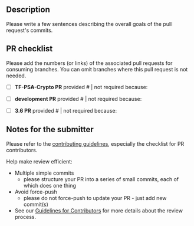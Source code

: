 ## Description

Please write a few sentences describing the overall goals of the pull request's commits.



## PR checklist

Please add the numbers (or links) of the associated pull requests for consuming branches. You can omit branches where this pull request is not needed.

- [ ] **TF-PSA-Crypto PR** provided # | not required because: 
- [ ] **development PR** provided # | not required because: 
- [ ] **3.6 PR** provided # | not required because: 



## Notes for the submitter

Please refer to the [contributing guidelines](https://github.com/Mbed-TLS/mbedtls/blob/development/CONTRIBUTING.md), especially the
checklist for PR contributors.

Help make review efficient:
* Multiple simple commits
  - please structure your PR into a series of small commits, each of which does one thing
* Avoid force-push
  - please do not force-push to update your PR - just add new commit(s)
* See our [Guidelines for Contributors](https://mbed-tls.readthedocs.io/en/latest/reviews/review-for-contributors/) for more details about the review process.
